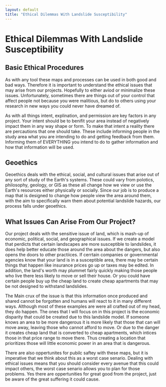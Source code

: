 ```yaml
---
layout: default
title: "Ethical Dilemmas With Landslide Susceptibility"
---
```


# Ethical Dilemmas With Landslide Susceptibility

## Basic Ethical Procedures

As with any tool these maps and processes can be used in both good and bad ways. Therefore it is important to understand the ethical issues that may arise from our projects. Hopefully to either aviod or minimalize these issues. Unfortunately, sometimes there are things out of your control that affect people not because you were malitious, but do to others using your research in new ways you could never have dreamed of.

As with all things intent, explination, and permission are key factors in any project. Your intent should be to benifit your area instead of negatively impact them in any way shape or form. To make that intent a reality there are percautions that one should take. These include informing people in the study area what you are intending to do and getting feedback from them. Informing them of EVERYTHING you intend to do to gather information and how that information will be used. 

## Geoethics 

Geoethics deals with the ethical, social, and cultural issues that arise out of any sort of study of the Earth's systems. These could vary from polotics, philosophy, geology, or GIS as these all change how we view or use the Earth's resources either physically or socially. Since our job is to produce a map that is designed to change how people view the area around them, with the aim to specifically warn them about potential landslide hazards, our process falls under geoethics.

## What Issues Can Arise From Our Project?

Our project deals with the sensitive issue of land, which is mash-up of economic, political, social, and geographical issues. If we create a model that perdicts that certain landscapes are more susceptible to landslides, it does help better educate those around the area about the dangers, but also opens the doors to other practiices. If cerrtain companies or governmental agencies know that your land is in a susceptible area, there may be certain things that happen like insurance prices go up or taxes may be edited. In addition, the land's worth may plummet fairly quickly making those people who live there less likely to move or sell their house. Or you could have certain people buy up the cheap land to create cheap apartments that may be not designed to withstand landslides.

The Main crux of the issue is that this information once produced and shared cannot be forgotten and humans will react to it in many different ways. Although most of these examples are were all crafted out of my head, they do happen. The ones that I will focus on in this project is the economic disparity that could be created due to this landslide model. If someone knows an area to be more dangerous it is more likely that those that can will move away, leaving those who cannot afford to move. Or due to the danger it creates cheap land that is converted to cheap apartments, which intices those in that price range to move there. Thus creating a location that prioritizes those will little economic power in an area that is dangerous.

There are also oppertunites for pubilc saftey with these maps, but it is imperative that we think about this as a worst case senario. Dealing with ethical issues means that you should consider every avenue that this could impact others, the worst case senario allows you to plan for those problems. Yes there are oppertunities for great good from the project, just be aware of the great suffering it could cause. 
